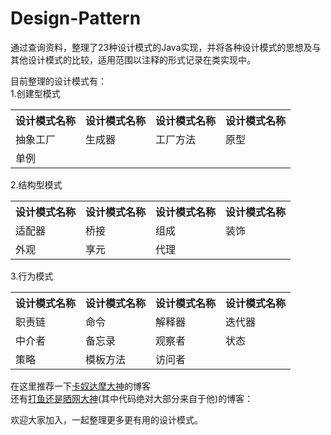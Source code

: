 # Design-Pattern
通过查询资料，整理了23种设计模式的Java实现，并将各种设计模式的思想及与其他设计模式的比较，适用范围以注释的形式记录在类实现中。

目前整理的设计模式有：<br/>
1.创建型模式<br/>
<table>
<tr>
<th>设计模式名称</th><th>设计模式名称</th><th>设计模式名称</th><th>设计模式名称</th>
</tr>
<tr>
 <td>抽象工厂 </td>  <td>生成器</td>   <td>工厂方法</td>   <td>原型</td>
</tr>
<tr>
 <td>单例</td> <td></td> <td></td> <td></td>
</tr>
</table>
2.结构型模式<br/>
<table>
<tr>
<th>设计模式名称</th><th>设计模式名称</th><th>设计模式名称</th><th>设计模式名称</th>
</tr>
<tr>
 <td>适配器</td>  <td>桥接</td>   <td>组成</td>   <td>装饰</td>
</tr>
<tr>
 <td>外观</td> <td>享元</td> <td>代理</td> <td></td>
</tr>
</table>
3.行为模式<br/>
<table>
<tr>
<th>设计模式名称</th><th>设计模式名称</th><th>设计模式名称</th><th>设计模式名称</th>
</tr>
<tr>
 <td>职责链</td>  <td>命令</td>   <td>解释器</td>   <td>迭代器</td>
</tr>
<tr>
 <td>中介者</td> <td>备忘录</td> <td>观察者</td> <td>状态</td>
</tr>
<tr>
 <td>策略</td> <td>模板方法</td> <td>访问者</td> <td></td>
</tr>
</table>
在这里推荐一下<a href = 'http://blog.csdn.net/zhengzhb/article/category/926691/2'>卡奴达摩大神</a>的博客<br/>
还有<a href = 'http://blog.csdn.net/jjwwmlp456/article/category/2597033/1'>打鱼还是晒网大神</a>(其中代码绝对大部分来自于他)的博客：<br/>

欢迎大家加入，一起整理更多更有用的设计模式。
